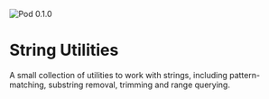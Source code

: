 ![Pod 0.1.0](https://img.shields.io/badge/pod-0.1.0-blue.svg)

# String Utilities

A small collection of utilities to work with strings, including pattern-matching, substring removal, trimming and range querying.